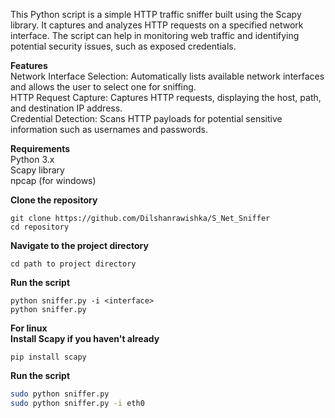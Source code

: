 This Python script is a simple HTTP traffic sniffer built using the Scapy library. It captures and analyzes HTTP requests on a specified network interface. The script can help in monitoring web traffic and identifying potential security issues, such as exposed credentials.

**Features** \
Network Interface Selection: Automatically lists available network interfaces and allows the user to select one for sniffing. \
HTTP Request Capture: Captures HTTP requests, displaying the host, path, and destination IP address. \
Credential Detection: Scans HTTP payloads for potential sensitive information such as usernames and passwords. 

**Requirements** \
Python 3.x \
Scapy library \
npcap (for windows)

**Clone the repository**
```
git clone https://github.com/Dilshanrawishka/S_Net_Sniffer
cd repository
```

**Navigate to the project directory**
```
cd path to project directory
```

**Run the script**
```
python sniffer.py -i <interface>
python sniffer.py
```

**For linux** \
**Install Scapy if you haven't already**
```
pip install scapy
```
**Run the script**
```bash
sudo python sniffer.py
sudo python sniffer.py -i eth0
```

